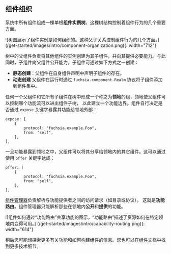 <!-- ## Component organization -->
## 组件组织

<!-- All components in the system are composed into a single rooted
**component instance tree**. This tree structure governs several important
aspects of component behavior. -->
系统中所有组件组成一棵单根**组件实例树**。这棵树结构控制着组件行为的几个重要方面。

<!-- ![Tree diagram illustrating how component instances are organized. These parent
and child relationships govern several aspects of component behavior.]
(/get-started/images/intro/component-organization.png){: width="712"} -->
![树图展示了组件实例是如何组织的。这种父子关系控制组件行为的几个方面。]
(/get-started/images/intro/component-organization.png){: width="712"}

<!-- Parent components in the tree are responsible for creating instances of
other components as their children and providing them with the necessary
capabilities. At the same time, child components can expose capabilities back
to the parent. Child components can be created one of two ways: -->
树中的父组件负责将其他组件的实例创建为其子组件，并向其提供必要能力。与此同时，子组件向父组件公开能力。子组件可通过如下方式之一创建：

<!-- * **Statically**: The parent declares the existence of the child in its own
  component declaration.
* **Dynamically**: The parent adds the child to a component collection at
  runtime using the `fuchsia.component.Realm` protocol. -->
* **静态创建**：父组件在自身组件声明中声明子组件的存在。
* **动态创建** 父组件在运行时通过 `fuchsia.component.Realm` 协议将子组件添加到组件集中。

<!-- Any parent component and all its children form a group within the tree called
a **realm**. Realms enable a parent to control which capabilities flow into
and out of its sub-tree of components, creating a capability boundary.
Components decide whether to export capabilities outside their realm using the
`expose` keyword: -->
任何一个父组件和它所有子组件在树中形成一个称之为**领地**的组，领地使父组件可以控制哪个功能流可以进出组件子树，
以此建立一个功能边界。组件自行决定是否通过 `expose` 关键字暴露其功能给领地外部：

```json5
expose: [
    {
        protocol: "fuchsia.example.Foo",
        from: "self",
    },
],
```

<!-- Once a capability is exposed to the realm, the parent can share it with other
components within the same realm. This is done using the `offer` keyword: -->
一旦功能暴露到领地之中，父组件可以将其分享给领地内的其它组件。这可以通过使用 `offer` 关键字达成：

```json5
offer: [
    {
        protocol: "fuchsia.example.Foo",
        from: "self",
    },
],
```

<!-- [Component manager][glossary.component-manager] is responsible for resolving
requests to access a capability (such as a directory or protocol) with the
component providing that capability. This is known as **capability routing**.
Component Manager can only resolve capabilities that are **exposed** and
**offered** within the same realm. -->
[组件管理器][glossary.component-manager]负责解析与功能提供者之间的访问请求（如目录或协议）。
这就是**功能路由**。组件管理器只能解析那些在领地内**公开**和**提供**的功能。

<!-- ![Diagram showing how components share capabilities through
"capability routing," which describes how resources are made available within
a particular realm.] -->
![组件如何通过“功能路由”共享功能的图示，“功能路由”描述了资源如何在特定领地内变得可用。]
(/get-started/images/intro/capability-routing.png){: width="614"}

<aside class="key-point">
<!-- You will explore more about capabilities and building components later on.
You can also find more of the technical details in the
<a href="/concepts/components/v2/introduction.md">component documentation</a>. -->
稍后您可能想探索更多有关功能和如何构建组件的信息。您也可以在<a href="/concepts/components/v2/introduction.md">组件文档</a>中找到更多技术细节。
</aside>

[glossary.component-manager]: /glossary/README.md#component-manager
